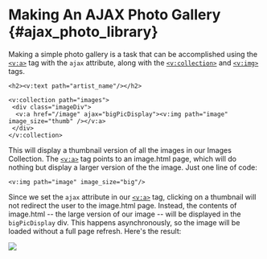 # Making An AJAX Photo Gallery {#ajax_photo_library}

Making a simple photo gallery is a task that can be accomplished using
the [`<v:a>`](#v_a) tag with the `ajax` attribute, along with the
[`<v:collection>`](#v_collection) and [`<v:img>`](#v_img) tags.

    <h2><v:text path="artist_name"/></h2>

    <v:collection path="images">
     <div class="imageDiv">
      <v:a href="/image" ajax="bigPicDisplay"><v:img path="image" image_size="thumb" /></v:a>
     </div>
    </v:collection>

This will display a thumbnail version of all the images in our Images
Collection. The [`<v:a>`](#v_a) tag points to an image.html page, which
will do nothing but display a larger version of the the image. Just one
line of code:

    <v:img path="image" image_size="big"/>

Since we set the `ajax` attribute in our [`<v:a>`](#v_a) tag, clicking
on a thumbnail will not redirect the user to the image.html page.
Instead, the contents of image.html -- the large version of our image --
will be displayed in the `bigPicDisplay` div. This happens
asynchronously, so the image will be loaded without a full page refresh.
Here's the result:

![](assets/images/screenshots/the_website/cookbook/ajax_photo_gallery.png)

